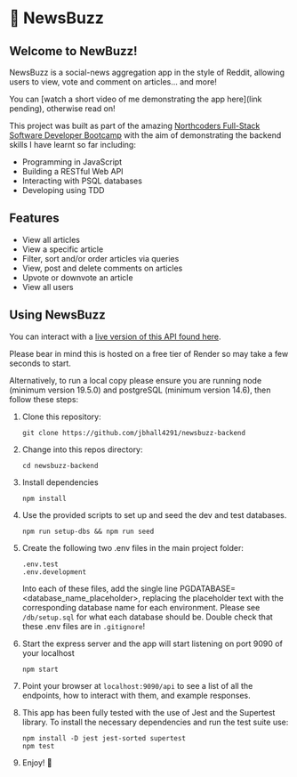 # 🐝 NewsBuzz

## Welcome to NewBuzz!

NewsBuzz is a social-news aggregation app in the style of Reddit, allowing users to view, vote and comment on articles... and more!

You can [watch a short video of me demonstrating the app here](link pending), otherwise read on!

This project was built as part of the amazing [Northcoders Full-Stack Software Developer Bootcamp](https://northcoders.com/) with the aim of demonstrating the backend skills I have learnt so far including:

* Programming in JavaScript
* Building a RESTful Web API
* Interacting with PSQL databases
* Developing using TDD

## Features

* View all articles
* View a specific article
* Filter, sort and/or order articles via queries
* View, post and delete comments on articles
* Upvote or downvote an article
* View all users

## Using NewsBuzz

You can interact with a [live version of this API found here](https://backend-project-nc-news-49l4.onrender.com/).

Please bear in mind this is hosted on a free tier of Render so may take a few seconds to start.

Alternatively, to run a local copy please ensure you are running node (minimum version 19.5.0) and postgreSQL (minimum version 14.6), then follow these steps:

1. Clone this repository:
   ```
   git clone https://github.com/jbhall4291/newsbuzz-backend
   ```

2. Change into this repos directory:
   ```
   cd newsbuzz-backend
   ```

3. Install dependencies
   ```
   npm install
   ```

4. Use the provided scripts to set up and seed the dev and test databases.
   ```
   npm run setup-dbs && npm run seed
   ```

5. Create the following two .env files in the main project folder:
   ```
   .env.test
   .env.development
   ```

   Into each of these files, add the single line PGDATABASE=<database_name_placeholder>, replacing the placeholder text with the corresponding database name for each environment. Please see `/db/setup.sql` for what each database should be. Double check that these .env files are in `.gitignore`!

6. Start the express server and the app will start listening on 
port 9090 of your localhost
   ```
   npm start
   ```
7. Point your browser at `localhost:9090/api` to see a list of all the endpoints, how to interact with them, and example responses.

8. This app has been fully tested with the use of Jest and the Supertest library. To install the necessary dependencies and run the test suite use:
   ```
   npm install -D jest jest-sorted supertest
   npm test
   ```

9. Enjoy! 🎉












